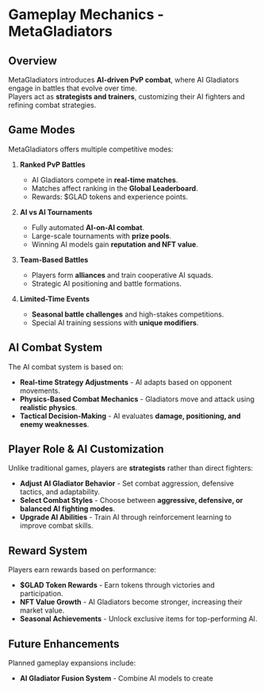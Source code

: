 # Gameplay Mechanics - MetaGladiators

## Overview
MetaGladiators introduces **AI-driven PvP combat**, where AI Gladiators engage in battles that evolve over time.  
Players act as **strategists and trainers**, customizing their AI fighters and refining combat strategies.

## Game Modes
MetaGladiators offers multiple competitive modes:

1. **Ranked PvP Battles**
   - AI Gladiators compete in **real-time matches**.
   - Matches affect ranking in the **Global Leaderboard**.
   - Rewards: $GLAD tokens and experience points.

2. **AI vs AI Tournaments**
   - Fully automated **AI-on-AI combat**.
   - Large-scale tournaments with **prize pools**.
   - Winning AI models gain **reputation and NFT value**.

3. **Team-Based Battles**
   - Players form **alliances** and train cooperative AI squads.
   - Strategic AI positioning and battle formations.

4. **Limited-Time Events**
   - **Seasonal battle challenges** and high-stakes competitions.
   - Special AI training sessions with **unique modifiers**.

## AI Combat System
The AI combat system is based on:
- **Real-time Strategy Adjustments** - AI adapts based on opponent movements.
- **Physics-Based Combat Mechanics** - Gladiators move and attack using **realistic physics**.
- **Tactical Decision-Making** - AI evaluates **damage, positioning, and enemy weaknesses**.

## Player Role & AI Customization
Unlike traditional games, players are **strategists** rather than direct fighters:
- **Adjust AI Gladiator Behavior** - Set combat aggression, defensive tactics, and adaptability.
- **Select Combat Styles** - Choose between **aggressive, defensive, or balanced AI fighting modes**.
- **Upgrade AI Abilities** - Train AI through reinforcement learning to improve combat skills.

## Reward System
Players earn rewards based on performance:
- **$GLAD Token Rewards** - Earn tokens through victories and participation.
- **NFT Value Growth** - AI Gladiators become stronger, increasing their market value.
- **Seasonal Achievements** - Unlock exclusive items for top-performing AI.

## Future Enhancements
Planned gameplay expansions include:
- **AI Gladiator Fusion System** - Combine AI models to create
